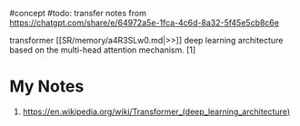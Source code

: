 #concept 
#todo: transfer notes from https://chatgpt.com/share/e/64972a5e-1fca-4c6d-8a32-5f45e5cb8c6e

transformer [[SR/memory/a4R3SLw0.md|>>]] deep learning architecture based on the multi-head attention mechanism. [1]


# My Notes
1. https://en.wikipedia.org/wiki/Transformer_(deep_learning_architecture)